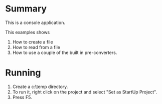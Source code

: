 ﻿# Summary
This is a console application.

This examples shows
1. How to create a file 
2. How to read from a file
3. How to use a couple of the built in pre-converters.

# Running
1. Create a c:\temp directory.
2. To run it, right click on the project and select "Set as StartUp Project".
3. Press F5.


